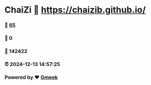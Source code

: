 # ChaiZi :link: https://chaizib.github.io/ 
### :page_facing_up: [65](https://chaizib.github.io//tag.html) 
### :speech_balloon: 0 
### :hibiscus: 142422 
### :alarm_clock: 2024-12-13 14:57:25 
### Powered by :heart: [Gmeek](https://github.com/Meekdai/Gmeek)
